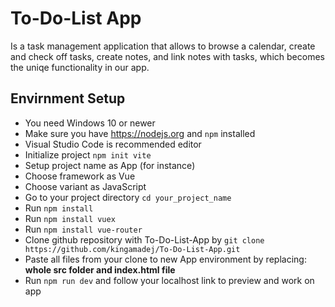 # To-Do-List App

Is a task management application that allows to browse a calendar, create and check off tasks, create notes, and link notes with tasks, which becomes the uniqe functionality in our app.

## Envirnment Setup
- You need Windows 10 or newer
- Make sure you have https://nodejs.org and ```npm``` installed
- Visual Studio Code is recommended editor 
- Initialize project ```npm init vite ```
- Setup project name as App (for instance)
- Choose framework as Vue
- Choose variant as JavaScript
- Go to your project directory ```cd your_project_name```
- Run ```npm install```
- Run ```npm install vuex```
- Run ``` npm install vue-router ```
- Clone github repository with To-Do-List-App by ```git clone https://github.com/kingamadej/To-Do-List-App.git```
- Paste all files from your clone to new App environment by replacing: <b> whole src folder and index.html file </b> 
- Run ```npm run dev``` and follow your localhost link to preview and work on app


